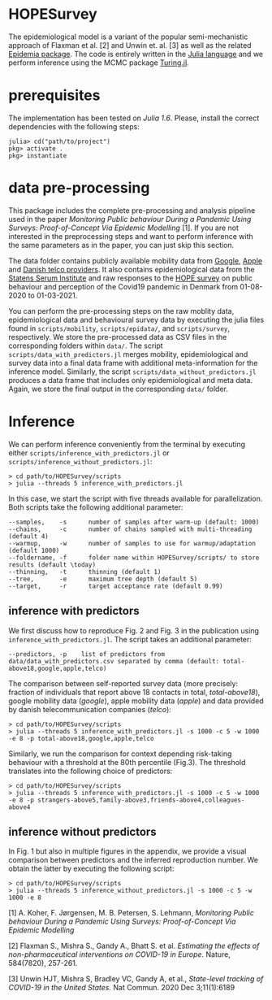 # HOPESurvey

<!-- [![Build Status](https://github.com/andreaskoher/HOPESurvey.jl/actions/workflows/CI.yml/badge.svg?branch=main)](https://github.com/andreaskoher/HOPESurvey.jl/actions/workflows/CI.yml?query=branch%3Amain) -->
<!-- [![Coverage](https://codecov.io/gh/andreaskoher/HOPESurvey.jl/branch/main/graph/badge.svg)](https://codecov.io/gh/andreaskoher/HOPESurvey.jl) -->

The epidemiological model is a variant of the popular semi-mechanistic approach of Flaxman et al. [2] and Unwin et. al. [3] as well as the related [Epidemia package](https://imperialcollegelondon.github.io/epidemia/index.html). The code is entirely written in the [Julia language](https://julialang.org/) and we perform inference using the MCMC package [Turing.jl](https://turing.ml/).

# prerequisites

The implementation has been tested on *Julia 1.6*. Please, install the correct dependencies with the following steps:

```
julia> cd("path/to/project")
pkg> activate .
pkg> instantiate
```

# data pre-processing

This package includes the complete pre-processing and analysis pipeline used in the paper *Monitoring Public behaviour During a Pandemic Using Surveys: Proof-of-Concept Via Epidemic Modelling* [1]. If you are not interested in the preprocessing steps and want to perform inference with the same parameters as in the paper, you can just skip this section.

The data folder contains publicly available mobility data from [Google](https://www.google.com/covid19/mobility/), [Apple](https://covid19.apple.com/mobility) and [Danish telco providers](https://covid19.compute.dtu.dk/data-description/telco_data/). It also contains epidemiological data from the [Statens Serum Institute](https://covid19.ssi.dk/) and raw responses to the [HOPE survey](https://hope-project.dk/) on public behaviour and perception of the Covid19 pandemic in Denmark from 01-08-2020 to 01-03-2021.

You can perform the pre-processing steps on the raw moblity data, epidemiological data and behavioural survey data by executing the julia files found in `scripts/mobility`, `scripts/epidata/`, and `scripts/survey`, respectively. We store the pre-processed data as CSV files in the corresponding folders within `data/`. The script `scripts/data_with_predictors.jl` merges mobility, epidemiological and survey data into a final data frame with additional meta-information for the inference model. Similarly, the script `scripts/data_without_predictors.jl` produces a data frame that includes only epidemiological and meta data. Again, we store the final output in the corresponding `data/` folder.

# Inference

We can perform inference conveniently from the terminal by executing either `scripts/inference_with_predictors.jl` or `scripts/inference_without_predictors.jl`:

```
> cd path/to/HOPESurvey/scripts
> julia --threads 5 inference_with_predictors.jl
```

In this case, we start the script with five threads available for parallelization. Both scripts take the following additional parameter:

```
--samples,    -s      number of samples after warm-up (default: 1000)
--chains,     -c      number of chains sampled with multi-threading (default 4)
--warmup,     -w      number of samples to use for warmup/adaptation (default 1000)
--foldername, -f      folder name within HOPESurvey/scripts/ to store results (default \today)
--thinning,   -t      thinning (default 1)
--tree,       -e      maximum tree depth (default 5)
--target,     -r      target acceptance rate (default 0.99)
```

## inference with predictors

We first discuss how to reproduce Fig. 2 and Fig. 3 in the publication using `inference_with_predictors.jl`. The script takes an additional parameter:

```
--predictors, -p    list of predictors from data/data_with_predictors.csv separated by comma (default: total-above18,google,apple,telco)
```

The comparison between self-reported survey data (more precisely: fraction of individuals that report above 18 contacts in total, *total-above18*), google mobility data (*google*), apple mobility data (*apple*) and data provided by danish telecommunication companies (*telco*):

```
> cd path/to/HOPESurvey/scripts
> julia --threads 5 inference_with_predictors.jl -s 1000 -c 5 -w 1000 -e 8 -p total-above18,google,apple,telco
```

Similarly, we run the comparison for context depending risk-taking behaviour with a threshold at the 80th percentile (Fig.3). The threshold translates into the following choice of predictors:
```
> cd path/to/HOPESurvey/scripts
> julia --threads 5 inference_with_predictors.jl -s 1000 -c 5 -w 1000 -e 8 -p strangers-above5,family-above3,friends-above4,colleagues-above4
```

## inference without predictors

In Fig. 1 but also in multiple figures in the appendix, we provide a visual comparison between predictors and the inferred reproduction number. We obtain the latter by executing the following script:
```
> cd path/to/HOPESurvey/scripts
> julia --threads 5 inference_without_predictors.jl -s 1000 -c 5 -w 1000 -e 8
```

[1] A. Koher, F. Jørgensen, M. B. Petersen, S. Lehmann, *Monitoring Public behaviour During a Pandemic Using Surveys: Proof-of-Concept Via Epidemic Modelling*

[2] Flaxman S., Mishra S., Gandy A., Bhatt S. et al. *Estimating the effects of non-pharmaceutical interventions on COVID-19 in Europe*. Nature, 584(7820), 257-261.

[3] Unwin HJT, Mishra S, Bradley VC, Gandy A, et al., *State-level tracking of COVID-19 in the United States.* Nat Commun. 2020 Dec 3;11(1):6189
